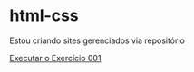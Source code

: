 # html-css
Estou criando sites gerenciados via repositório
 
<a href="https://escotiel.github.io/html-css/exercicios/ex001/index.html" target="_blank">Executar o Exercício 001</a>